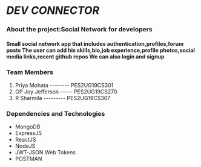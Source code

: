 <html>
  <h1><i>DEV CONNECTOR</i></h1>
<h3>About the project:Social Network for developers</h3>
<h4>Small social network app that includes authentication,profiles,forum posts
The user can add his skills,bio,job experience,profile photos,social media links,recent github repos
We can also login and signup</div>
<h3>Team Members</h3>
<ol>
<li>Priya Mohata --------  PES2UG19CS301</li>
<li>OP Joy Jefferson ----- PES2UG19CS270</li>
<li>R Sharmila --------- PES2UG19CS307</li>
</ol>
<h3>Dependencies and Technologies </h3>
<ul>
<li>MongoDB</li>
<li>ExpressJS</li>
<li>ReactJS</li>
<li>NodeJS</li>
<li>JWT-JSON Web Tokens</li>
<li>POSTMAN</li>
</ul>
</html>
